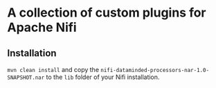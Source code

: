 # A collection of custom plugins for Apache Nifi


## Installation

`mvn clean install` and copy the `nifi-dataminded-processors-nar-1.0-SNAPSHOT.nar` to the `lib` folder of your Nifi installation.
